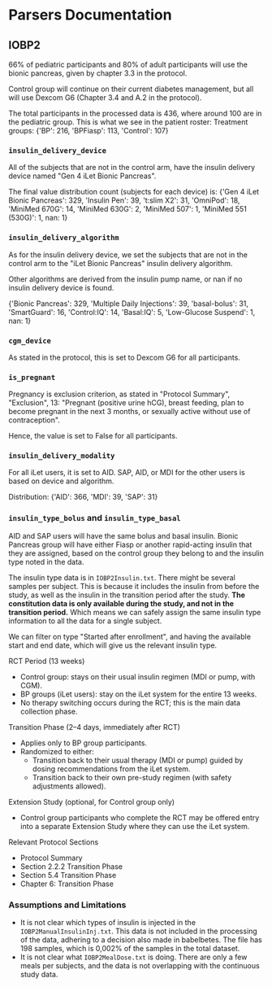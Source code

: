 # Parsers Documentation


## IOBP2

66% of pediatric participants and 80% of adult participants will use the bionic pancreas, given by chapter 3.3 in the protocol.

Control group will continue on their current diabetes management, but all will use Dexcom G6 (Chapter 3.4 and A.2 in the protocol).

The total participants in the processed data is 436, where around 100 are in the pediatric group. This is what we see in the patient roster: 
Treatment groups: {'BP': 216, 'BPFiasp': 113, 'Control': 107}

### `insulin_delivery_device`
All of the subjects that are not in the control arm, have the insulin delivery device named "Gen 4 iLet Bionic Pancreas". 

The final value distribution count (subjects for each device) is: 
{'Gen 4 iLet Bionic Pancreas': 329, 'Insulin Pen': 39, 't:slim X2': 31, 'OmniPod': 18, 'MiniMed 670G': 14, 'MiniMed 630G': 2, 'MiniMed 507': 1, 'MiniMed 551 (530G)': 1, nan: 1}

### `insulin_delivery_algorithm`
As for the insulin delivery device, we set the subjects that are not in the control arm to the "iLet Bionic Pancreas" insulin delivery algorithm.

Other algorithms are derived from the insulin pump name, or nan if no insulin delivery device is found. 

{'Bionic Pancreas': 329, 'Multiple Daily Injections': 39, 'basal-bolus': 31, 'SmartGuard': 16, 'Control:IQ': 14, 'Basal:IQ': 5, 'Low-Glucose Suspend': 1, nan: 1}

### `cgm_device`
As stated in the protocol, this is set to Dexcom G6 for all participants.

### `is_pregnant`
Pregnancy is exclusion criterion, as stated in "Protocol Summary", "Exclusion", 13: "Pregnant (positive urine hCG), breast feeding, plan to become pregnant in the next 3 months, or sexually active without use of contraception".

Hence, the value is set to False for all participants. 

### `insulin_delivery_modality`
For all iLet users, it is set to AID. SAP, AID, or MDI for the other users is based on device and algorithm. 

Distribution: 
{'AID': 366, 'MDI': 39, 'SAP': 31}

### `insulin_type_bolus` and `insulin_type_basal`

AID and SAP users will have the same bolus and basal insulin. 
Bionic Pancreas group will have either Fiasp or another rapid-acting insulin that they are assigned, based on the control group they belong to and the insulin type noted in the data.

The insulin type data is in `IOBP2Insulin.txt`. There might be several samples per subject. This is because it includes the insulin from before the study, as well as the insulin in the transition period after the study. **The constitution data is only available during the study, and not in the transition period.** Which means we can safely assign the same insulin type information to all the data for a single subject. 

We can filter on type "Started after enrollment", and having the available start and end date, which will give us the relevant insulin type.

RCT Period (13 weeks)
- Control group: stays on their usual insulin regimen (MDI or pump, with CGM).
- BP groups (iLet users): stay on the iLet system for the entire 13 weeks.
- No therapy switching occurs during the RCT; this is the main data collection phase.

Transition Phase (2–4 days, immediately after RCT)
- Applies only to BP group participants.
- Randomized to either:
  - Transition back to their usual therapy (MDI or pump) guided by dosing recommendations from the iLet system.
  - Transition back to their own pre-study regimen (with safety adjustments allowed).

Extension Study (optional, for Control group only)
- Control group participants who complete the RCT may be offered entry into a separate Extension Study where they can use the iLet system.

Relevant Protocol Sections
- Protocol Summary 
- Section 2.2.2 Transition Phase 
- Section 5.4 Transition Phase 
- Chapter 6: Transition Phase

### Assumptions and Limitations

- It is not clear which types of insulin is injected in the `IOBP2ManualInsulinInj.txt`. This data is not included in the processing of the data, adhering to a decision also made in babelbetes. The file has 198 samples, which is 0,002% of the samples in the total dataset. 
- It is not clear what `IOBP2MealDose.txt` is doing. There are only a few meals per subjects, and the data is not overlapping with the continuous study data. 


